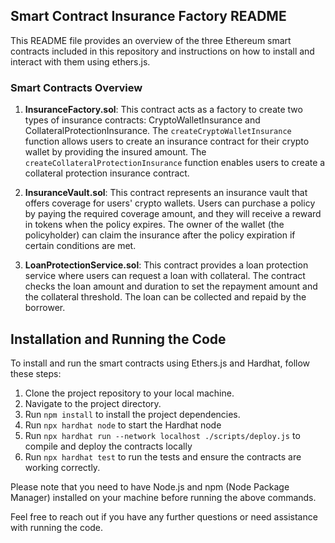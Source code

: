 
## Smart Contract Insurance Factory README

This README file provides an overview of the three Ethereum smart contracts included in this repository and instructions on how to install and interact with them using ethers.js.

### Smart Contracts Overview

1. **InsuranceFactory.sol**: This contract acts as a factory to create two types of insurance contracts: CryptoWalletInsurance and CollateralProtectionInsurance. The `createCryptoWalletInsurance` function allows users to create an insurance contract for their crypto wallet by providing the insured amount. The `createCollateralProtectionInsurance` function enables users to create a collateral protection insurance contract.

2. **InsuranceVault.sol**: This contract represents an insurance vault that offers coverage for users' crypto wallets. Users can purchase a policy by paying the required coverage amount, and they will receive a reward in tokens when the policy expires. The owner of the wallet (the policyholder) can claim the insurance after the policy expiration if certain conditions are met.

3. **LoanProtectionService.sol**: This contract provides a loan protection service where users can request a loan with collateral. The contract checks the loan amount and duration to set the repayment amount and the collateral threshold. The loan can be collected and repaid by the borrower.


## Installation and Running the Code

To install and run the smart contracts using Ethers.js and Hardhat, follow these steps:

1.  Clone the project repository to your local machine.
2.  Navigate to the project directory.
3.  Run `npm install` to install the project dependencies.
4.  Run `npx hardhat node` to start the Hardhat node
5.  Run `npx hardhat run --network localhost ./scripts/deploy.js` to compile and deploy the contracts locally
6. Run `npx hardhat test` to run the tests and ensure the contracts are working correctly.

Please note that you need to have Node.js and npm (Node Package Manager) installed on your machine before running the above commands.

Feel free to reach out if you have any further questions or need assistance with running the code.